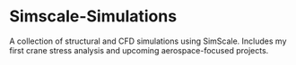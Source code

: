 # Simscale-Simulations
A collection of structural and CFD simulations using SimScale. Includes my first crane stress analysis and upcoming aerospace-focused projects.
